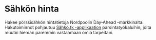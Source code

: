 # Sähkön hinta

Hakee pörssisähkön hintatietoja Nordpoolin Day-Ahead -markkinalta. Hakutoiminnot pohjautuu  [Sähkö.tk -applikaation](https://github.com/slehtonen/sahko.tk) parsintatyökaluihin, joita muutin hieman paremmin vastaamaan omia tarpeitani.